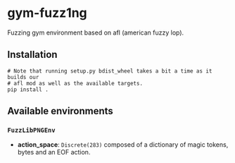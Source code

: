 # gym-fuzz1ng

Fuzzing gym environment based on afl (american fuzzy lop).

## Installation

```
# Note that running setup.py bdist_wheel takes a bit a time as it builds our
# afl mod as well as the available targets.
pip install .
```

## Available environments

### `FuzzLibPNGEnv`

- **action_space**: `Discrete(283)` composed of a dictionary of magic tokens,
  bytes and an EOF action.
